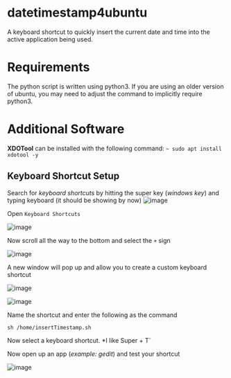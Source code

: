 # datetimestamp4ubuntu
A keyboard shortcut to quickly insert the current date and time into the active application being used.
# Requirements
The python script is written using python3.  If you are using an older version of ubuntu, you may need to adjust the command to implicitly require python3.
# Additional Software
**XDOTool** can be installed with the following command:
`~ sudo apt install xdotool -y`
## Keyboard Shortcut Setup ##
Search for *keyboard shortcuts* by hitting the super key (*windows key*) and typing keyboard (it should be showing by now)
![image](https://user-images.githubusercontent.com/26702036/140884670-c24a2801-268a-4ab9-81da-4b8689bab0ae.png)

Open `Keyboard Shortcuts`

![image](https://user-images.githubusercontent.com/26702036/140884389-036d703a-b625-4753-8686-b9f65779e5fd.png)

Now scroll all the way to the bottom and select the `+` sign

![image](https://user-images.githubusercontent.com/26702036/140885016-37317f1e-dd71-44f4-a2e5-4a2864634343.png)

A new window will pop up and allow you to create a custom keyboard shortcut

![image](https://user-images.githubusercontent.com/26702036/140885083-50cb95fa-8850-4105-807f-2b8ae23ee709.png)

![image](https://user-images.githubusercontent.com/26702036/140885253-cebb48df-0bab-45d1-ba83-20e730d1628a.png)

Name the shortcut and enter the following as the command

`sh /home/insertTimestamp.sh`

Now select a keyboard shortcut.  *I like Super + T`

Now open up an app (*example: gedit*) and test your shortcut

![image](https://user-images.githubusercontent.com/26702036/140885678-c8ce1526-6015-4f0c-9d80-89d36fdd58c6.png)

